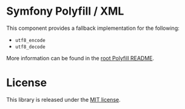 Symfony Polyfill / XML
======================

This component provides a fallback implementation for the following:

- `utf8_encode`
- `utf8_decode`

More information can be found in the 
[root Polyfill README](https://github.com/symfony/polyfill/blob/master/README.md).

License
=======

This library is released under the [MIT license](LICENSE).